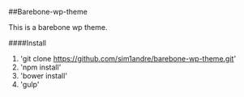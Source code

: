 ##Barebone-wp-theme

This is a barebone wp theme.

####Install
1. 'git clone https://github.com/sim1andre/barebone-wp-theme.git'
2. 'npm install'
3. 'bower install'
4. 'gulp'
